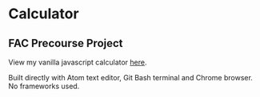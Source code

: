 # Calculator

## FAC Precourse Project 

View my vanilla javascript calculator [here](https://nikkesan.github.io/calculator/).

Built directly with Atom text editor, Git Bash terminal and Chrome browser.  No frameworks used.
